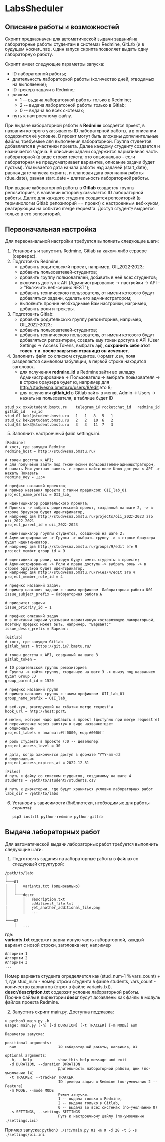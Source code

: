 # LabsSheduler

## Описание работы и возможностей

Скрипт предназначен для автоматической выдачи заданий на лабораторные работы студентам в системах Redmine, GitLab (и в будущем RocketChat). Один запуск скрипта позволяет выдать одну лабораторную работу.

Скрипт имеет следующие параметры запуска:
   * ID лабораторной работы;
   * длительность лабораторной работы (количество дней, отводимых на выполнение);
   * ID трекера задачи в Redmine;
   * режим:
       * 1 -- выдача лабораторной работы только в Redmine;
       * 2 -- выдача лабораторной работы только в Gitlab;
       * 0 -- выдача во всех системах;
   * путь к настроечному файлу.
   
При выдаче лабораторной работы в **Redmine** создается проект, в названии которого указывается ID лабораторной работы, а в описании содержится её условие. В проект могут быть вложены дополнительные файлы, требуемые для выполнения лабораторной. Группа студентов добавляется в участники проекта. Далее каждому студенту создается и назначается задача. В описании задачи содержится вариативная часть лабораторной (в виде строки текста; это опционально - если лабораторная не предусматривает вариантов, описание задачи будет пустым). Указывается дата начала работы над задачей (start_date), равная дате запуска скрипта, и плановая дата окончания работы (due_date), равная start_date + длительность лабораторной работы.

При выдаче лабораторной работы в **Gitlab** создается группа репозиториев, в названии которой указывается ID лабораторной работы. Далее для каждого студента создается репозиторий (в терминологии Gitlab репозиторий == проект) с настроенным веб-хуком, реагирующим на события merge request'а. Доступ студенту выдается только в его репозиторий.

## Первоначальная настройка
Для первоначальной настройки требуется выполнить следующие шаги:
1. Установить и запустить Redmine, Gitlab на каком-либо сервере (серверах).
2. Подготовить Redmine:
    * добавить родительский проект, например, OII_2022-2023;
    * добавить пользователей-студентов;
    * добавить группу пользователей, добавить в неё всех студентов;
    * включить доступ к API (Администрирование -> настройки -> API -> "Включить веб-сервис REST");
    * добавить технического пользователя, от имени которого будут добавляться задачи, сделать его администратором;
    * выполнить прочие необходимые Вам настройки, например, добавить роли и трекеры.
3. Подготовить Gitlab:
    * добавить родительскую группу репозиториев, например, OII_2022-2023;
    * добавить пользователей-студентов;
    * добавить технического пользователя, от имени которого будут добавляться репозитории, создать ему токен доступа к API (User Settings -> Access Tokens, выбрать api), **сохранить себе этот токен, т.к. после закрытия страницы он исчезнет**.
4. Заполнить файл со списком студентов. Формат .csv, поля разделяются символом табуляции, в первой строке находится заголовок.
    * для получения **redmine_id** в Redmine зайти во вкладку Администрирование -> Пользователи -> выбрать пользователя -> в строке браузера будет id, например для http://studvesna.bmstu.ru/users/8/edit это 8;
    * для получения **gitlab_id** в Gitlab зайти в меню, Admin -> Users -> нажать на пользователя, в таблице будет ID
```
stud_xx	xxx@student.bmstu.ru	telegram_id	rocketchat_id	redmine_id	gitlab_id	eu_id
stud_01	kek1@student.bmstu.ru	1	1	8	5	1
stud_02	kek2@student.bmstu.ru	2	2	10	6	2
stud_03	kek3@student.bmstu.ru	3	3	11	7	3
``` 

5. Заполнить настроечный файл settings.ini.  
```
[Redmine]  
# хост, где запущен Redmine
redmine_host = http://studvesna.bmstu.ru/    

# токен доступа к API;
# для получения зайти под техническим пользователем-администратором, 
# нажать Моя учетная запись -> справа найти поле Ключ доступа к API -> нажать Показать
redmine_key = 1234

# префикс названий проектов; 
# пример названия проекта с таким префиксом: OII_lab_01
project_name_prefix = OII_lab_

# идентификатор родительского проекта;
# Проекты -> выбрать родительский проект, созданный на шаге 2, -> в строке браузера будет идентификатор, 
# например для http://studvesna.bmstu.ru/projects/oii_2022-2023 это oii_2022-2023
project_parent_id = oii_2022-2023

# идентификатор группы студентов, созданной на шаге 2;
# Администрирование -> Группы -> выбрать группу -> в строке браузера будет идентификатор,
# например для http://studvesna.bmstu.ru/groups/9/edit это 9
project_member_group_id = 9

# идентификатор роли, которую будут иметь студенты в проекте;
# Администрирование -> Роли и права доступа -> выбрать роль -> в строке браузера будет идентификатор,
# например для http://studvesna.bmstu.ru/roles/4/edit это 4
project_member_role_id = 4

# префикс названий задач;
# пример названия задачи с таким префиксом: Лабораторная работа №01
issue_subject_prefix = Лабораторная работа №

# приоритет задачи
issue_priority_id = 1

# префикс описаний задач
# в описании задачи указываем вариативную составляющую лабораторной, поэтому префикс может быть, например, "Вариант:"
issue_descr_prefix = Вариант:

[Gitlab]
# хост, где запущен Gitlab
gitlab_host = https://git.iu7.bmstu.ru/

# токен доступа к API, созданный на шаге 3
gitlab_token =

# ID родительской группы репозиториев
# Группы -> найти группу, созданную на шаге 3 -> внизу под названием будет Group ID 
group_parent_id = 1520

# префикс названий групп
# пример названия группы с таким префиксом: OII_lab_01
group_name_prefix = OII_lab_

# веб-хук, реагирующий на события merge request'а
hook_url = http://host:port/

# метки, которые надо добавить в проект (доступны при merge request'е)
# перечисление через запятую в виде название:цвет
# опционально
project_labels = плагиат:#ff0000, мод:#0000ff

# роль студента в проекте (30 -- девелопер)
project_access_level = 30

# дата, когда закончится доступ в формате YYYY-mm-dd
# опционально
project_access_expires_at = 2022-12-31

[Files]
# путь к файлу со списком студентов, созданному на шаге 4
students = /path/to/students/students.csv

# путь к директории, где будут храниться условия лабораторных работ
labs_dir = /path/to/labs
```
6. Установить зависимости (библиотеки, необходимые для работы скрипта):
    ```
    pip3 install python-redmine python-gitlab
    ```

## Выдача лабораторных работ
Для автоматической выдачи лабораторных работ требуется выполнить следующие шаги:
1. Подготовить задания на лабораторные работы в файлах со следующей структурой:
```
/path/to/labs  
│
└───01
│   │   variants.txt (опционально)
│   │
│   └───descr
│       │   description.txt
│       │   additional_file.txt
|       │   yet_another_additional_file.png
│       │   ...
│   
└───02
    │   ...
```
где:\
**variants.txt** содержит вариативную часть лабораторной, каждый вариант с новой строки, заголовка нет, например
```
Алгоритм 1
Алгоритм 2
Алгоритм 3
...
```
Номер варианта студента определяется как (stud_num-1 % vars_count) + 1, где stud_num - номер строки студента в файле students, vars_count - количество вариантов (строк в файле variants.txt).\
**descr/description.txt** содержит условие лабораторной работы.\
Прочие файлы в директории **descr** будут добавлены как файлы в модуль файлов проекта Redmine.

2. Запустить скрипт main.py. Доступна подсказка:
```
> python3 main.py -h
usage: main.py [-h] [-d DURATION] [-t TRACKER] [-m MODE] num                   
                                                                               
Параметры запуска:                                                             
                                                                               
positional arguments:                                                          
  num                   ID лабораторной работы, например, 01                   
                                                                               
optional arguments:                                                            
  -h, --help            show this help message and exit                        
  -d DURATION, --duration DURATION                                             
                        Длительность лабораторной работы, дни (по-умолчанию 14)
  -t TRACKER, --tracker TRACKER                                                
                        ID трекера задач в Redmine (по-умолчанию 2 -- Feature)
  -m MODE, --mode MODE  
                        Режим запуска: 
                        1 -- выдача только в Redmine, 
                        2 -- выдача только в Gitlab,
                        0 -- выдача во всех системах (по-умолчанию 0)                      
  -s SETTINGS, --settings SETTINGS
                        Путь к настроечному файлу (по-умолчанию ./settings.ini)

```
Пример запуска: ```python3 ./src/main.py 01 -m 0 -d 28 -t 5 -s ./settings/oii.ini```
